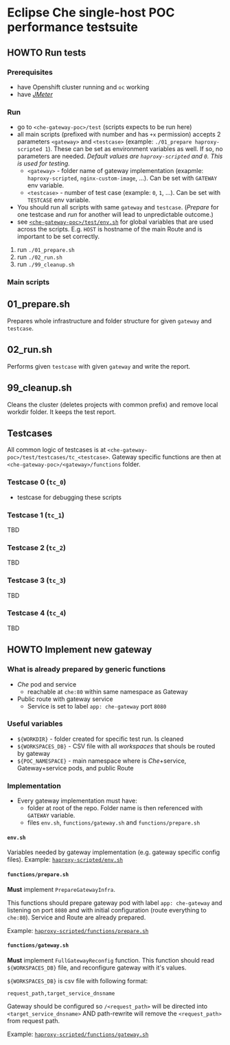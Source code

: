 # Eclipse Che single-host POC performance testsuite

## HOWTO Run tests

### Prerequisites
  - have Openshift cluster running and `oc` working
  - have [*JMeter*](https://jmeter.apache.org/download_jmeter.cgi)

### Run
  - go to `<che-gateway-poc>/test` (scripts expects to be run here)
  - all main scripts (prefixed with number and has `+x` permission) accepts 2 parameters `<gateway>` and `<testcase>` (example: `./01_prepare haproxy-scripted 1`). These can be set as environment variables as well. If so, no parameters are needed. *Default values are `haproxy-scripted` and `0`. This is used for testing.*
    - `<gateway>` - folder name of gateway implementation (exapmle: `haproxy-scripted`, `nginx-custom-image`, ...). Can be set with `GATEWAY` env variable.
    - `<testcase>` - number of test case (example: `0`, `1`, ...). Can be set with `TESTCASE` env variable.
  - You should run all scripts with same `gateway` and `testcase`. (*Prepare* for one testcase and *run* for another will lead to unpredictable outcome.)
  - see [`<che-gateway-poc>/test/env.sh`](env.sh) for global variables that are used across the scripts. E.g. `HOST` is hostname of the main Route and is important to be set correctly.

  1. run `./01_prepare.sh`
  1. run `./02_run.sh`
  1. run `./99_cleanup.sh`

### Main scripts
## 01_prepare.sh
Prepares whole infrastructure and folder structure for given `gateway` and `testcase`.

## 02_run.sh
Performs given `testcase` with given `gateway` and write the report.

## 99_cleanup.sh
Cleans the cluster (deletes projects with common prefix) and remove local workdir folder. It keeps the test report.

## Testcases

All common logic of testcases is at `<che-gateway-poc>/test/testcases/tc_<testcase>`. Gateway specific functions are then at `<che-gateway-poc>/<gateway>/functions` folder.

### Testcase 0 (`tc_0`)
  - testcase for debugging these scripts

### Testcase 1 (`tc_1`)
TBD

### Testcase 2 (`tc_2`)
TBD

### Testcase 3 (`tc_3`)
TBD

### Testcase 4 (`tc_4`)
TBD


## HOWTO Implement new gateway

### What is already prepared by generic functions
  - *Che* pod and service
    - reachable at `che:80` within same namespace as Gateway
  - Public route with gateway service
    - Service is set to label `app: che-gateway` port `8080`

### Useful variables
  - `${WORKDIR}` - folder created for specific test run. Is cleaned
  - `${WORKSPACES_DB}` - CSV file with all *workspaces* that shouls be routed by gateway
  - `${POC_NAMESPACE}` - main namespace where is *Che*+service, Gateway+service pods, and public Route

### Implementation
  - Every gateway implementation must have:
    - folder at root of the repo. Folder name is then referenced with `GATEWAY` variable.
    - files `env.sh`, `functions/gateway.sh` and `functions/prepare.sh`

#### `env.sh`
Variables needed by gateway implementation (e.g. gateway specific config files). Example: [`haproxy-scripted/env.sh`](../haproxy-scripted/env.sh)

#### `functions/prepare.sh`
**Must** implement `PrepareGatewayInfra`.

This functions should prepare gateway pod with label `app: che-gateway` and listening on port `8080` and with initial configuration (route everything to `che:80`). Service and Route are already prepared.

Example: [`haproxy-scripted/functions/prepare.sh`](../haproxy-scripted/functions/prepare.sh)

#### `functions/gateway.sh`
**Must** implement `FullGatewayReconfig` function. This function should read `${WORKSPACES_DB}` file, and reconfigure gateway with it's values.

`${WORKSPACES_DB}` is csv file with following format:
```
request_path,target_service_dnsname
```

Gateway should be configured so `/<request_path>` will be directed into `<target_service_dnsname>` AND path-rewrite will remove the `<request_path>` from request path.

Example: [`haproxy-scripted/functions/gateway.sh`](../haproxy-scripted/functions/gateway.sh)
